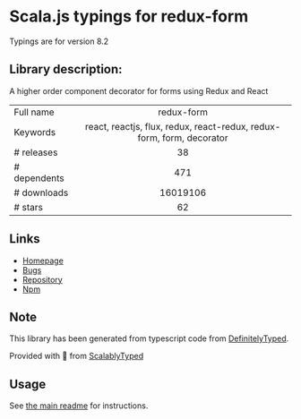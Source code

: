 
# Scala.js typings for redux-form

Typings are for version 8.2

## Library description:
A higher order component decorator for forms using Redux and React

|                    |                 |
| ------------------ | :-------------: |
| Full name          | redux-form |
| Keywords           | react, reactjs, flux, redux, react-redux, redux-form, form, decorator |
| # releases         | 38 |
| # dependents       | 471 |
| # downloads        | 16019106 |
| # stars            | 62 |

## Links
- [Homepage](https://redux-form.com/)
- [Bugs](https://github.com/erikras/redux-form/issues)
- [Repository](https://github.com/erikras/redux-form)
- [Npm](https://www.npmjs.com/package/redux-form)
    


## Note
This library has been generated from typescript code from [DefinitelyTyped](https://definitelytyped.org).

Provided with :purple_heart: from [ScalablyTyped](https://github.com/oyvindberg/ScalablyTyped)

## Usage
See [the main readme](../../readme.md) for instructions.


